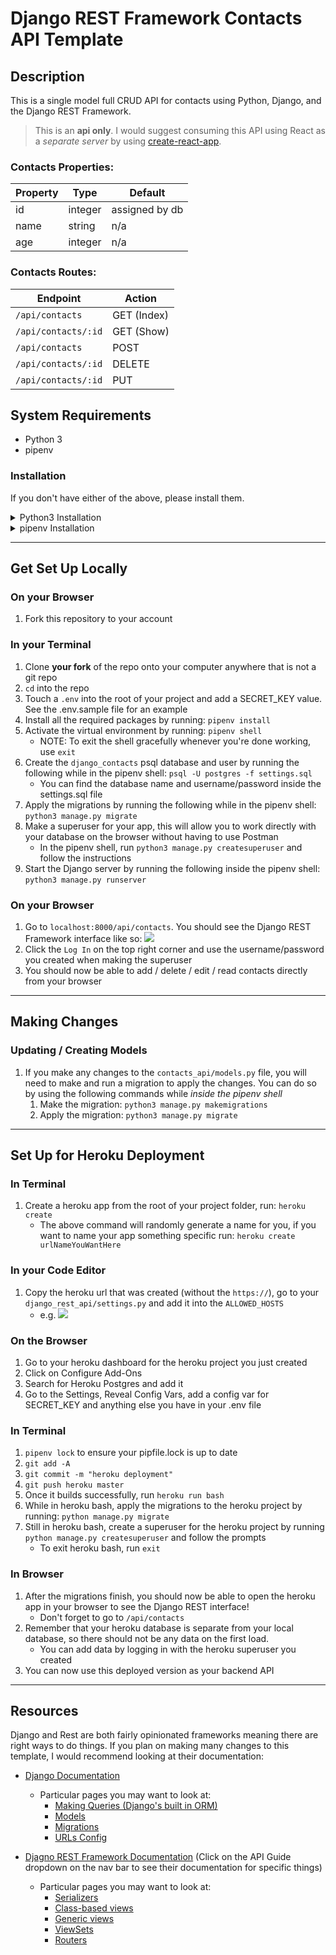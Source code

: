 # Django REST Framework Contacts API Template 

## Description 

This is a single model full CRUD API for contacts using Python, Django, and the Django REST Framework.

> This is an **api only**. I would suggest consuming this API using React as a _separate server_ by using [create-react-app](https://reactjs.org/docs/create-a-new-react-app.html).

### Contacts Properties: 

|Property  | Type  | Default  |
|---|---|---|
| id | integer | assigned by db |
| name | string | n/a |
| age | integer | n/a |

### Contacts Routes: 

|Endpoint  | Action  |
|---|---|
| `/api/contacts`  | GET (Index) |
| `/api/contacts/:id`  | GET (Show)  |
| `/api/contacts`  | POST  |
| `/api/contacts/:id`  | DELETE  |
| `/api/contacts/:id`  | PUT  |

## System Requirements 

- Python 3 
- pipenv 

### Installation

If you don't have either of the above, please install them. 

<details><summary>Python3 Installation</summary><p>
    
#### Python Installation

1. Check what python version you have on your computer by running: `python -V`
1. If you're not on a version of Python that is 3 or greater, install python 3 with homebrew:
    - `brew install python3` 
    - Note: in order to use this installed python3, you will have to use `python3` whenever running a python command 
    
</p></details>

<details><summary>pipenv Installation</summary><p>
    
#### pipenv Installation

To build your app, we're going to be building a virtual environment. In order to manage our dependencies and our virtual environment, we're going to use [pipenv](https://pipenv.pypa.io/en/latest/).

1. Check if you have pipenv by running: `pipenv --version` 
1. If you do not have it, install it with homebrew:
    - `brew install pipenv` 
    
</p></details>

---

## Get Set Up Locally 

### On your Browser 

1. Fork this repository to your account 

### In your Terminal 

1. Clone **your fork** of the repo onto your computer anywhere that is not a git repo
1. `cd` into the repo 
1. Touch a `.env` into the root of your project and add a SECRET_KEY value. See the .env.sample file for an example
1. Install all the required packages by running: `pipenv install` 
1. Activate the virtual environment by running: `pipenv shell`
    - NOTE: To exit the shell gracefully whenever you're done working, use `exit`
1. Create the `django_contacts` psql database and user by running the following while in the pipenv shell: `psql -U postgres -f settings.sql` 
    - You can find the database name and username/password inside the settings.sql file
1. Apply the migrations by running the following while in the pipenv shell: `python3 manage.py migrate`
1. Make a superuser for your app, this will allow you to work directly with your database on the browser without having to use Postman 
    - In the pipenv shell, run `python3 manage.py createsuperuser` and follow the instructions
1. Start the Django server by running the following inside the pipenv shell: `python3 manage.py runserver` 

### On your Browser 

1. Go to `localhost:8000/api/contacts`. You should see the Django REST Framework interface like so: 
![](https://imgur.com/V6SvjaX.png) 
1. Click the `Log In` on the top right corner and use the username/password you created when making the superuser 
1. You should now be able to add / delete / edit / read contacts directly from your browser 

---

## Making Changes 

### Updating / Creating Models 

1. If you make any changes to the `contacts_api/models.py` file, you will need to make and run a migration to apply the changes. You can do so by using the following commands while _inside the pipenv shell_
    1. Make the migration: `python3 manage.py makemigrations` 
    1. Apply the migration: `python3 manage.py migrate` 
    
---

## Set Up for Heroku Deployment 

### In Terminal
1. Create a heroku app from the root of your project folder, run: `heroku create` 
    - The above command will randomly generate a name for you, if you want to name your app something specific run: `heroku create urlNameYouWantHere`

### In your Code Editor 

1. Copy the heroku url that was created (without the `https://`), go to your `django_rest_api/settings.py` and add it into the `ALLOWED_HOSTS`
    - e.g. 
    ![](https://imgur.com/AVlB8kK.png)
    
### On the Browser 

1. Go to your heroku dashboard for the heroku project you just created
1. Click on Configure Add-Ons
1. Search for Heroku Postgres and add it 
1. Go to the Settings, Reveal Config Vars, add a config var for SECRET_KEY and anything else you have in your .env file 

### In Terminal

1. `pipenv lock` to ensure your pipfile.lock is up to date
1. `git add -A`
1. `git commit -m "heroku deployment"`
1. `git push heroku master` 
1. Once it builds successfully, run `heroku run bash` 
1. While in heroku bash,  apply the migrations to the heroku project by running: `python manage.py migrate` 
1. Still in heroku bash, create a superuser for the heroku project by running `python manage.py createsuperuser` and follow the prompts
    - To exit heroku bash, run `exit`

### In Browser 

1. After the migrations finish, you should now be able to open the heroku app in your browser to see the Django REST interface!
    - Don't forget to go to `/api/contacts`
1. Remember that your heroku database is separate from your local database, so there should not be any data on the first load. 
    - You can add data by logging in with the heroku superuser you created
1. You can now use this deployed version as your backend API

---

## Resources 

Django and Rest are both fairly opinionated frameworks meaning there are right ways to do things. If you plan on making many changes to this template, I would recommend looking at their documentation: 

- [Django Documentation](https://docs.djangoproject.com/en/3.1/)
    - Particular pages you may want to look at: 
        - [Making Queries (Django's built in ORM)](https://docs.djangoproject.com/en/3.1/topics/db/queries/#)
        - [Models](https://docs.djangoproject.com/en/3.1/topics/db/models/)
        - [Migrations](https://docs.djangoproject.com/en/3.1/topics/migrations/)
        - [URLs Config](https://docs.djangoproject.com/en/3.1/topics/http/urls/)
        
- [Djagno REST Framework Documentation](https://www.django-rest-framework.org/) (Click on the API Guide dropdown on the nav bar to see their documentation for specific things) 
    - Particular pages you may want to look at: 
        - [Serializers](https://www.django-rest-framework.org/api-guide/serializers/)
        - [Class-based views](https://www.django-rest-framework.org/api-guide/views/)
        - [Generic views](https://www.django-rest-framework.org/api-guide/generic-views/)
        - [ViewSets](https://www.django-rest-framework.org/api-guide/viewsets/)
        - [Routers](https://www.django-rest-framework.org/api-guide/routers/)
